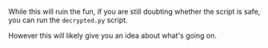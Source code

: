 While this will ruin the fun, if you are still doubting whether the script is safe, you can run the `decrypted.py` script. 

However this will likely give you an idea about what's going on.
